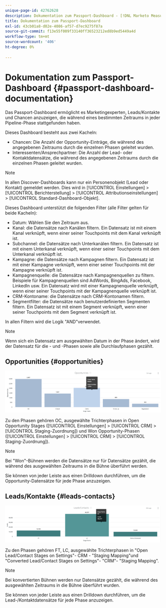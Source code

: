 ```yaml
---
unique-page-id: 42762628
description: Dokumentation zum Passport-Dashboard - [!DNL Marketo Measure] - Produktdokumentation
title: Dokumentation zum Passport-Dashboard
exl-id: 43cb01a8-d02e-4086-af57-d7ec9275f87a
source-git-commit: f13e55f009f33140ff36523212ed8b9ed5449a4d
workflow-type: tm+mt
source-wordcount: '406'
ht-degree: 0%

---
```


# Dokumentation zum Passport-Dashboard {#passport-dashboard-documentation}

Das Passport-Dashboard ermöglicht es Marketingexperten, Leads/Kontakte und Chancen anzuzeigen, die während eines bestimmten Zeitraums in jeder Pipeline-Phase stattgefunden haben.

Dieses Dashboard besteht aus zwei Kacheln:

* Chancen: Die Anzahl der Opportunity-Einträge, die während des angegebenen Zeitraums durch die einzelnen Phasen geleitet wurden.
* Interessenten/Ansprechpartner: Die Anzahl der Lead- oder Kontaktdatensätze, die während des angegebenen Zeitraums durch die einzelnen Phasen geleitet wurden.

>[!NOTE]
>
>In allen Discover-Dashboards kann nur ein Personenobjekt (Lead oder Kontakt) gemeldet werden. Dies wird in [!UICONTROL Einstellungen] > [!UICONTROL Berichterstellung] > [!UICONTROL Attributionseinstellungen] > [!UICONTROL Standard-Dashboard-Objekt].

Dieses Dashboard unterstützt die folgenden Filter (alle Filter gelten für beide Kacheln):

* Datum: Wählen Sie den Zeitraum aus.
* Kanal: die Datensätze nach Kanälen filtern. Ein Datensatz ist mit einem Kanal verknüpft, wenn einer seiner Touchpoints mit dem Kanal verknüpft ist.
* Subchannel: die Datensätze nach Unterkanälen filtern. Ein Datensatz ist mit einem Unterkanal verknüpft, wenn einer seiner Touchpoints mit dem Unterkanal verknüpft ist.
* Kampagne: die Datensätze nach Kampagnen filtern. Ein Datensatz ist mit einer Kampagne verknüpft, wenn einer seiner Touchpoints mit der Kampagne verknüpft ist.
* Kampagnenquelle: die Datensätze nach Kampagnenquellen zu filtern. Beispiele für Kampagnenquellen sind AdWords, BingAds, Facebook, LinkedIn usw. Ein Datensatz wird mit einer Kampagnenquelle verknüpft, wenn einer seiner Touchpoints mit der Kampagnenquelle verknüpft ist.
* CRM-Kontoname: die Datensätze nach CRM-Kontonamen filtern.
* Segmentfilter: die Datensätze nach benutzerdefinierten Segmenten filtern. Ein Datensatz ist mit einem Segment verknüpft, wenn einer seiner Touchpoints mit dem Segment verknüpft ist.

In allen Filtern wird die Logik &quot;AND&quot;verwendet.

>[!NOTE]
>
>Wenn sich ein Datensatz am ausgewählten Datum in der Phase ändert, wird der Datensatz für die - und -Phasen sowie alle Durchlaufphasen gezählt.

## Opportunities {#opportunities}

![](assets/one-1.png)

Zu den Phasen gehören OC, ausgewählte Trichterphasen in Open Opportunity Stages ([!UICONTROL Einstellungen] > [!UICONTROL CRM] > [!UICONTROL Staging-Zuordnung]) und Won Opportunity-Phasen ([!UICONTROL Einstellungen] > [!UICONTROL CRM] > [!UICONTROL Staging-Zuordnung]).

>[!NOTE]
>
>Bei &quot;Won&quot;-Bühnen werden die Datensätze nur für Datensätze gezählt, die während des ausgewählten Zeitraums in die Bühne überführt werden.

Sie können von jeder Leiste aus einen Drilldown durchführen, um die Opportunity-Datensätze für jede Phase anzuzeigen.

## Leads/Kontakte {#leads-contacts}

![](assets/two-1.png)

Zu den Phasen gehören FT, LC, ausgewählte Trichterphasen in &quot;Open Lead/Contact Stages on Settings&quot;- CRM - &quot;Staging Mapping&quot;und &quot;Converted Lead/Contact Stages on Settings&quot;- &quot;CRM&quot;- &quot;Staging Mapping&quot;.

>[!NOTE]
>
>Bei konvertierten Bühnen werden nur Datensätze gezählt, die während des ausgewählten Zeitraums in die Bühne überführt wurden.

Sie können von jeder Leiste aus einen Drilldown durchführen, um die Lead-/Kontaktdatensätze für jede Phase anzuzeigen.
